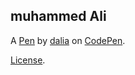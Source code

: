 muhammed Ali
------------


A [Pen](https://codepen.io/deliela/pen/aLppaN) by [dalia](https://codepen.io/deliela) on [CodePen](https://codepen.io).

[License](https://codepen.io/deliela/pen/aLppaN/license).